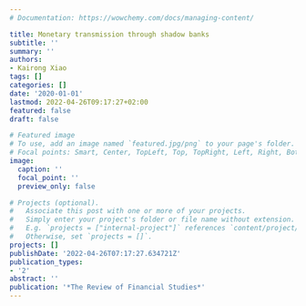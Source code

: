 ```yaml
---
# Documentation: https://wowchemy.com/docs/managing-content/

title: Monetary transmission through shadow banks
subtitle: ''
summary: ''
authors:
- Kairong Xiao
tags: []
categories: []
date: '2020-01-01'
lastmod: 2022-04-26T09:17:27+02:00
featured: false
draft: false

# Featured image
# To use, add an image named `featured.jpg/png` to your page's folder.
# Focal points: Smart, Center, TopLeft, Top, TopRight, Left, Right, BottomLeft, Bottom, BottomRight.
image:
  caption: ''
  focal_point: ''
  preview_only: false

# Projects (optional).
#   Associate this post with one or more of your projects.
#   Simply enter your project's folder or file name without extension.
#   E.g. `projects = ["internal-project"]` references `content/project/deep-learning/index.md`.
#   Otherwise, set `projects = []`.
projects: []
publishDate: '2022-04-26T07:17:27.634721Z'
publication_types:
- '2'
abstract: ''
publication: '*The Review of Financial Studies*'
---
```

